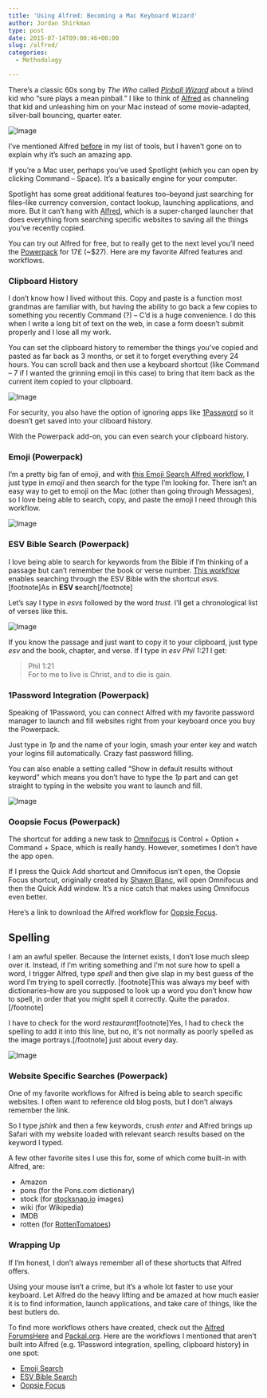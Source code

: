 ```yaml
---
title: 'Using Alfred: Becoming a Mac Keyboard Wizard'
author: Jordan Shirkman
type: post
date: 2015-07-14T09:00:46+00:00
slug: /alfred/
categories:
  - Methodology

---
```


There’s a classic 60s song by _The Who_ called [_Pinball Wizard_](https://www.google.si/url?sa=t&rct=j&q=&esrc=s&source=web&cd=1&cad=rja&uact=8&ved=0CCAQtwIwAGoVChMIoNep367YxgIVhdUUCh1eNQJ_&url=http%3A%2F%2Fwww.youtube.com%2Fwatch%3Fv%3D4AKbUm8GrbM&ei=h9GjVeD3IIWrU97qiPgH&usg=AFQjCNEgMXJbu6PJ4PSJK8zglT7dpcY-Bw&sig2=xcx5Xdn5aGiXb5m0Vf-0pw&bvm=bv.97653015,d.d24) about a blind kid who “sure plays a mean pinball.” I like to think of [Alfred](http://alfredapp.com) as channeling that kid and unleashing him on your Mac instead of some movie-adapted, silver-ball bouncing, quarter eater.

![Image](/images/Alfred-icon-1400px.jpeg) 

I’ve mentioned Alfred [before](https://jshirk.com/blog/my-tools/) in my list of tools, but I haven’t gone on to explain why it’s such an amazing app.

If you’re a Mac user, perhaps you’ve used Spotlight (which you can open by clicking Command &#8211; Space). It’s a basically engine for your computer.

Spotlight has some great additional features too–beyond just searching for files–like currency conversion, contact lookup, launching applications, and more. But it can’t hang with [Alfred](http://www.alfredapp.com), which is a super-charged launcher that does everything from searching specific websites to saving all the things you’ve recently copied.

You can try out Alfred for free, but to really get to the next level you’ll need the [Powerpack](http://www.alfredapp.com/powerpack/) for 17£ (~$27). Here are my favorite Alfred features and workflows. <!--more-->

### Clipboard History

I don’t know how I lived without this. Copy and paste is a function most grandmas are familiar with, but having the ability to go back a few copies to something you recently Command (?) &#8211; C’d is a huge convenience. I do this when I write a long bit of text on the web, in case a form doesn’t submit properly and I lose all my work.

You can set the clipboard history to remember the things you’ve copied and pasted as far back as 3 months, or set it to forget everything every 24 hours. You can scroll back and then use a keyboard shortcut (like Command &#8211; 7 if I wanted the grinning emoji in this case) to bring that item back as the current item copied to your clipboard.

![Image](/images/Cliboard-History-1200px.jpeg) 

For security, you also have the option of ignoring apps like [1Password](https://jshirk.com/blog/1-password) so it doesn’t get saved into your cliboard history.

With the Powerpack add-on, you can even search your clipboard history.

### Emoji (Powerpack)

I’m a pretty big fan of emoji, and with [this Emoji Search Alfred workflow](http://www.packal.org/workflow/alfred-emoji-workflow), I just type in _emoji_ and then search for the type I’m looking for. There isn’t an easy way to get to emoji on the Mac (other than going through Messages), so I love being able to search, copy, and paste the emoji I need through this workflow.

![Image](/images/emoji-smile.jpeg) 

### 

### ESV Bible Search (Powerpack)

I love being able to search for keywords from the Bible if I’m thinking of a passage but can’t remember the book or verse number. [This workflow](https://github.com/NolanC/ESVBibleWorkflow/archive/master.zip) enables searching through the ESV Bible with the shortcut _esvs_.[footnote]As in **ESV s**earch[/footnote]

Let’s say I type in _esvs_ followed by the word _trust_. I’ll get a chronological list of verses like this.

![Image](/images/esv-search-1200px.jpeg) 

If you know the passage and just want to copy it to your clipboard, just type _esv_ and the book, chapter, and verse. If I type in _esv Phil 1:21_ I get:

> Phil 1:21  
> For to me to live is Christ, and to die is gain.

### 1Password Integration (Powerpack)

Speaking of 1Password, you can connect Alfred with my favorite password manager to launch and fill websites right from your keyboard once you buy the Powerpack.

Just type in _1p_ and the name of your login, smash your enter key and watch your logins fill automatically. Crazy fast password filling.

You can also enable a setting called “Show in default results without keyword” which means you don’t have to type the _1p_ part and can get straight to typing in the website you want to launch and fill.

![Image](/images/dollar-shave-club-1200px.jpeg) 

### Ooopsie Focus (Powerpack)

The shortcut for adding a new task to [Omnifocus](https://itunes.apple.com/us/app/omnifocus-2/id867299399?mt=12&at=11l4uNett) is Control + Option + Command + Space, which is really handy. However, sometimes I don’t have the app open.

If I press the Quick Add shortcut and Omnifocus isn’t open, the Oopsie Focus shortcut, originally created by [Shawn Blanc](http://shawnblanc.net), will open Omnifocus and then the Quick Add window. It’s a nice catch that makes using Omnifocus even better.

Here’s a link to download the Alfred workflow for [Oopsie Focus](https://dl.dropboxusercontent.com/u/16521456/OopsieFocus.alfredworkflow).

### 

### 

## Spelling

I am an awful speller. Because the Internet exists, I don’t lose much sleep over it. Instead, if I’m writing something and I’m not sure how to spell a word, I trigger Alfred, type _spell_ and then give slap in my best guess of the word I’m trying to spell correctly. [footnote]This was always my beef with dictionaries–how are you supposed to look up a word you don’t know how to spell, in order that you might spell it correctly. Quite the paradox.[/footnote]

I have to check for the word _restaurant_[footnote]Yes, I had to check the spelling to add it into this line, but no, it's not normally as poorly spelled as the image portrays.[/footnote] just about every day.

![Image](/images/restaurant-1200px.jpeg) 

### Website Specific Searches (Powerpack)

One of my favorite workflows for Alfred is being able to search specific websites. I often want to reference old blog posts, but I don’t always remember the link.

So I type _jshirk_ and then a few keywords, crush _enter_ and Alfred brings up Safari with my website loaded with relevant search results based on the keyword I typed.

A few other favorite sites I use this for, some of which come built-in with Alfred, are:

  * Amazon
  * pons (for the Pons.com dictionary)
  * stock (for [stocksnap.io](http://stocksnap.io) images)
  * wiki (for Wikipedia)
  * IMDB
  * rotten (for [RottenTomatoes](http://rottentomatoes.com))

### Wrapping Up

If I’m honest, I don’t always remember all of these shortucts that Alfred offers.

Using your mouse isn’t a crime, but it’s a whole lot faster to use your keyboard. Let Alfred do the heavy lifting and be amazed at how much easier it is to find information, launch applications, and take care of things, like the best butlers do.

To find more workflows others have created, check out the [Alfred ForumsHere](http://www.alfredforum.com) and [Packal.org](http://packal.org). Here are the workflows I mentioned that aren’t built into Alfred (e.g. 1Password integration, spelling, clipboard history) in one spot:

  * [Emoji Search](http://www.packal.org/workflow/alfred-emoji-workflow)
  * [ESV Bible Search](https://github.com/NolanC/ESVBibleWorkflow/archive/master.zip)
  * [Oopsie Focus](https://dl.dropboxusercontent.com/u/16521456/OopsieFocus.alfredworkflow)
